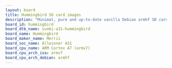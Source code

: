 ```yaml
---
layout: board
title: Hummingbird SD card images
description: "Minimal, pure and up-to-date vanilla Debian armhf SD card images for Hummingbird by Merrii, SoC: Allwinner A31, CPU ISA: armv7"
board_id: hummingbird
board_dtb_name: sun6i-a31-hummingbird
board_name: Hummingbird
board_maker_name: Merrii
board_soc_name: Allwinner A31
board_cpu_name: ARM Cortex A7 (armv7)
board_cpu_arch_isa: armv7
board_cpu_arch_debian: armhf
---
```

